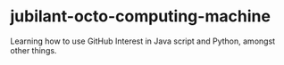 # jubilant-octo-computing-machine
Learning how to use GitHub
Interest in Java script and Python, amongst other things.
